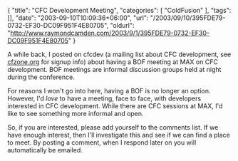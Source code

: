 {
	"title": "CFC Development Meeting",
	"categories": [
		"ColdFusion"
	],
	"tags": [],
	"date": "2003-09-10T10:09:36+06:00",
	"url": "/2003/09/10/395FDE79-0732-EF30-DC09F951F4E80705",
	"oldurl": "http://www.raymondcamden.com/2003/9/1/395FDE79-0732-EF30-DC09F951F4E80705"
}

A while back, I posted on cfcdev (a mailing list about CFC development, see <a href="http://www.cfczone.org">cfzone.org</a> for signup info) about having a BOF meeting at MAX on CFC development. BOF meetings are informal discussion groups held at night during the conference. 

For reasons I won't go into here, having a BOF is no longer an option. However, I'd <i>love</i> to have a meeting, face to face, with developers interested in CFC development. While there are CFC sessions at MAX, I'd like to see something more informal and open.

So, if you are interested, please add yourself to the comments list. If we have enough interest, then I'll investigate this and see if we can find a place to meet. By posting a comment, when I respond later on you will automatically be emailed.